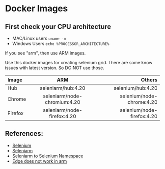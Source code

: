 # Docker Images

## First check your CPU architecture

- MAC/Linux users
`uname -m`
- Windows Users
`echo %PROCESSOR_ARCHITECTURE%`

If you see "arm", then use ARM images.

Use this docker images for creating selenium grid. There are some know issues with latest version. So DO NOT use those.

| Image      | ARM | Others     |
| :---        |    :----:   |          ---: |
| Hub      | seleniarm/hub:4.20       | selenium/hub:4.20   |
| Chrome      | seleniarm/node-chromium:4.20       | selenium/node-chrome:4.20   |
| Firefox      | seleniarm/node-firefox:4.20       | selenium/node-firefox:4.20   |

## References:

- [Selenium](https://hub.docker.com/u/selenium)
- [Seleniarm](https://hub.docker.com/u/seleniarm)
- [Seleniarm to Selenium Namespace](https://github.com/SeleniumHQ/docker-selenium/issues/1847)
- [Edge does not work in arm](https://techcommunity.microsoft.com/t5/discussions/edge-for-linux-arm64/m-p/1532272)
